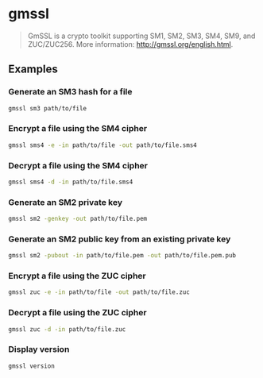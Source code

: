 # gmssl

> GmSSL is a crypto toolkit supporting SM1, SM2, SM3, SM4, SM9, and ZUC/ZUC256. More information: <http://gmssl.org/english.html>.

## Examples

### Generate an SM3 hash for a file

```bash
gmssl sm3 path/to/file
```

### Encrypt a file using the SM4 cipher

```bash
gmssl sms4 -e -in path/to/file -out path/to/file.sms4
```

### Decrypt a file using the SM4 cipher

```bash
gmssl sms4 -d -in path/to/file.sms4
```

### Generate an SM2 private key

```bash
gmssl sm2 -genkey -out path/to/file.pem
```

### Generate an SM2 public key from an existing private key

```bash
gmssl sm2 -pubout -in path/to/file.pem -out path/to/file.pem.pub
```

### Encrypt a file using the ZUC cipher

```bash
gmssl zuc -e -in path/to/file -out path/to/file.zuc
```

### Decrypt a file using the ZUC cipher

```bash
gmssl zuc -d -in path/to/file.zuc
```

### Display version

```bash
gmssl version
```
